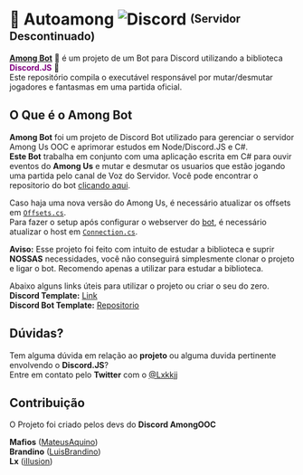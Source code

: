 # 🚀 Autoamong ![Discord](https://img.shields.io/discord/757544959766429778?style=for-the-badge) <sup><sub>(Servidor Descontinuado)</sub></sup>

<b>[Among Bot](https://github.com/iIlusion/Among-Bot-Discord)</b> 🚀 é um projeto de um Bot para Discord utilizando a biblioteca <b style='color:purple'>Discord.JS</b> 👾  
Este repositório compila o executável responsável por mutar/desmutar jogadores e fantasmas em uma partida oficial.


## O Que é o Among Bot

**Among Bot** foi um projeto de Discord Bot utilizado para gerenciar o servidor Among Us OOC e aprimorar estudos em Node/Discord.JS e C#.  
**Este Bot** trabalha em conjunto com uma aplicação escrita em C# para ouvir eventos do **Among Us** e mutar e desmutar os usuarios que estão jogando uma partida pelo canal de Voz do Servidor.
Você pode encontrar o repositorio do bot [clicando aqui](https://github.com/iIlusion/Among-Bot-Discord).  

Caso haja uma nova versão do Among Us, é necessário atualizar os offsets em [`Offsets.cs`](https://github.com/MateusAquino/autoamong/blob/main/AutoAmong/Offsets.cs).  
Para fazer o setup após configurar o webserver do [bot](https://github.com/iIlusion/Among-Bot-Discord), é necessário atualizar o host em [`Connection.cs`](https://github.com/MateusAquino/autoamong/blob/main/AutoAmong/Connection.cs).

**Aviso:** Esse projeto foi feito com intuito de estudar a biblioteca e suprir **NOSSAS** necessidades, você não conseguirá simplesmente clonar o projeto e ligar o bot. Recomendo apenas a utilizar para estudar a biblioteca.

Abaixo alguns links úteis para utilizar o projeto ou criar o seu do zero.<br>
**Discord Template:** [Link](https://discord.new/RkxRcr8DycFg)<br>
**Discord Bot Template:** [Repositorio](https://github.com/iIlusion)

## <b>Dúvidas?</b>
Tem alguma dúvida em relação ao **projeto** ou alguma duvida pertinente envolvendo o **Discord.JS**?<br>
Entre em contato pelo **Twitter** com o [@Lxkkjj](https://twitter.com/lxkkjj)

## <b>Contribuição</b>

O Projeto foi criado pelos devs do **Discord AmongOOC**

<b>Mafios</b> ([MateusAquino](https://github.com/MateusAquino))<br>
<b>Brandino</b> ([LuisBrandino](https://github.com/luisbrandino))<br>
<b>Lx</b> ([iIlusion](https://github.com/iIlusion))
